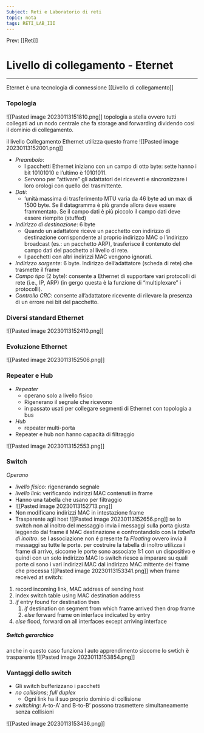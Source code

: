 ```yaml
---
Subject: Reti e Laboratorio di reti
topic: nota
tags: RETI_LAB_III
---
```


Prev: [[Reti]]

# Livello di collegamento - Eternet
---
Eternet è una tecnologia di connessione [[Livello di collegamento]]
### Topologia
![[Pasted image 20230113151810.png]]
topologia a stella ovvero tutti collegati ad un nodo centrale che fa storage and forwarding dividendo cosi il dominio di collegamento.

il livello Collegamento Ethernet utilizza questo frame
![[Pasted image 20230113152001.png]]
- _Preambolo_:
	- I pacchetti Ethernet iniziano con un campo di otto byte: sette hanno i bit 10101010 e l’ultimo è 10101011. 
	- Servono per “attivare” gli adattatori dei riceventi e sincronizzare i loro orologi con quello del trasmittente. 
- _Dati_: 
	- ’unità massima di trasferimento MTU varia da 46 byte ad un max di 1500 byte. Se il datagramma è più grande allora deve essere frammentato. Se il campo dati è più piccolo il campo dati deve essere riempito (stuffed)
- _Indirizzo di destinazione_: 6 byte 
	- Quando un adattatore riceve un pacchetto con indirizzo di destinazione corrispondente al proprio indirizzo MAC o l’indirizzo broadcast (es.: un pacchetto ARP), trasferisce il contenuto del campo dati del pacchetto al livello di rete. 
	- I pacchetti con altri indirizzi MAC vengono ignorati. 
- _Indirizzo sorgente_: 6 byte. Indirizzo dell’adattatore (scheda di rete) che trasmette il frame 
- _Campo tipo_ (2 byte): consente a Ethernet di supportare vari protocolli di rete (i.e., IP, ARP) (in gergo questa è la funzione di “multiplexare” i protocolli). 
- _Controllo CRC_: consente all’adattatore ricevente di rilevare la presenza di un errore nei bit del pacchetto.



### Diversi standard Ethernet 
![[Pasted image 20230113152410.png]]

### Evoluzione Ethernet 
![[Pasted image 20230113152506.png]]


### Repeater e Hub
- _Repeater_ 
	- operano solo a livello fisico 
	- Rigenerano il segnale che ricevono 
	- in passato usati per collegare segmenti di Ethernet con topologia a bus 
- _Hub_ 
	- repeater multi-porta 
- Repeater e hub non hanno capacità di filtraggio

![[Pasted image 20230113152553.png]]
### Switch
_Operano_
- _livello fisico_: rigenerando segnale 
- _livello link_: verificando indirizzi MAC contenuti in frame 
- Hanno una tabella che usano per filtraggio 
- ![[Pasted image 20230113152713.png]]
- Non modificano indirizzi MAC in intestazione frame
- Trasparente agli host
![[Pasted image 20230113152656.png]]
se lo switch non al inoltro del messaggio invia i messaggi sulla porta giusta leggendo dal frame il MAC destinazione e confrontandolo con la _tabella di inoltro_. se l associazione non é presente fa _Floating_ ovvero invia il messaggi su tutte le porte.
per costruire la tabella di inoltro utilizza i frame di arrivo, siccome le porte sono associate 1:1 con un dispositivo e quindi con un solo indirizzo MAC lo switch riesce a imparare su quali porte ci sono i vari indirizzi MAC dal indirizzo MAC mittente dei frame che processa 
![[Pasted image 20230113153341.png]]
when frame received at switch: 
1. record incoming link, MAC address of sending host 
2. index switch table using MAC destination address 
3. _if_ entry found for destination then 
	1.  _if_ destination on segment from which frame arrived then drop frame 
	2. _else_ forward frame on interface indicated by entry  
4. _else_ flood, forward on all interfaces except arriving interface 

##### Switch gerarchico
anche in questo caso funziona l auto apprendimento siccome lo swtich è trasparente 
![[Pasted image 20230113153854.png]]

### Vantaggi dello switch
- Gli switch bufferizzano i pacchetti 
- _no collisions_; _full duplex_ 
	- Ogni link ha il suo proprio dominio di collisione 
- _switching_: A-to-A’ and B-to-B’ possono trasmettere simultaneamente senza collisioni

![[Pasted image 20230113153436.png]]